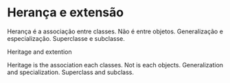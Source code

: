 # Herança e extensão

Herança é a associação entre classes. Não é entre objetos.
Generalização e especialização. 
Superclasse e subclasse.

Heritage and extention

Heritage is the association each classes. Not is each objects.
Generalization and specialization.
Superclass and subclass.
